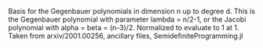 Basis for the Gegenbauer polynomials in dimension n up to degree d. This is the Gegenbauer polynomial with parameter lambda = n/2-1, or the Jacobi polynomial with alpha = beta = (n-3)/2. Normalized to evaluate to 1 at 1. Taken from arxiv/2001.00256, ancillary files, SemidefiniteProgramming.jl
